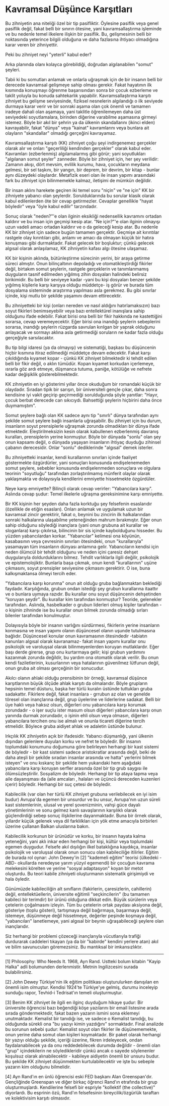 # Kavramsal Düşünce Karşıtları

Bu zihniyetin ana niteliği özel bir tip pasifliktir. Öylesine pasiflik veya genel pasiflik değil, fakat belli bir sınırın ötesine, yani kavramsallaştırma işleminde ve bu nedenle temel ilkelere ilişkin bir pasiflik. Bu, gelişmesinin belli bir noktasında yeterince bilgili olduğuna ve daha fazlasına ihtiyacı olmadığına karar veren bir zihniyettir.

Peki bu zihniyet neyi "yeterli" kabul eder?

Arka planında olanı kolayca görebildiği, doğrudan algılanabilen "somut" şeyleri.

Tabii ki bu somutları anlamak ve onlarla uğraşmak için de bir insanın belli bir derecede kavramsal gelişmeye sahip olması gerekir. Fakat hayatının ilk kısmında konuşmayı öğrenme başarısından sonra bir çocuk ezberleme ve taklit yoluyla bu konuda sahtekarlık yapabilir. Kavramsallaştırma karşıtı zihniyet bu gelişme seviyesinde, fiziksel nesnelerin algılandığı o ilk seviyede durmaya karar verir ve bir sonraki aşama olan çok önemli ve tamamen iradeye dahali olan aşamaya, yani taklitle öğrenilemeyen daha üst seviyedeki soyutlamalara, birinden diğerine varabilme aşamasına girmeyi istemez. Böyle bir akıl bir şehrin ya da ülkenin skandallarını (ikinci elden) kavrayabilir, fakat "dünya" veya "kainat" kavramlarını veya bunlara ait olayların "skandallar" olmadığı gerçeğini kavrayamaz.

Kavramsallaştırma karşıtı (KK) zihniyet çoğu şeyi indirgenemez gerçekler olarak alır ve onları "geçerliliği kendinden gerçekler" olarak kabul eder. Kavramları (ezberlenmiş) algılamalarmış gibi görür; yani soyutlukları "algılanan somut şeyler" zanneder. Böyle bir zihniyet için, her şey verilidir: Zamanın akışı, dört mevsim, evlilik kurumu, hava, çocukların meydana gelmesi, bir sel taşkını, bir yangın, bir deprem, bir devrim, bir kitap - bunlar aynı düzeydeki olaylardır. Metafizik eseri olan ile insan yapımı arasındaki fark bu zihniyet için bilinmemekle kalmaz, iletişimi de mümkün değildir.

Bir insan aklını harekete geçiren iki temel soru "niçin" ve "ne için" KK bir zihniyete yabancı olan şeylerdir. Sorulduklarında bu sorular klasik olarak kabul edilenlerden öte bir cevap getirmezler. Cevaplar genellikle "hayat böyledir" veya "öyle kabul edilir" tarzındadır.

Sonuç olarak "neden?"'e olan ilginin eksikliği nedensellik kavramını ortadan kaldırır ve bu insan için geçmişi kesip atar. "Ne için?"'e olan ilginin olmayışı uzun vadeli amacı ortadan kaldırır ve o da geleceği kesip atar. Bu nedenle KK bir zihniyet için sadece bugün tamamen gerçektir. Geçmişe ait kırıntılar rastgele olay kırıntıları gibi, anlamı ve amacı da olmayan küçük bir hatıra konuşması gibi durmaktadır. Fakat gelecek bir boşluktur; çünkü gelecek algısal olarak anlaşılamaz, KK zihniyetin kafası algı ötesine ulaşamaz.

KK bir kişinin aklında, bütünleştirme sürecinin yerini, bir araya getirme süreci almıştır. Onun bilinçaltının depoladığı ve otomatikleştirdiği fikirler değil, birtakım somut şeylerin, rastgele gerçeklerin ve tanımlanmamış duyguların tasnif edilmeden yığılmış zihin dosyaları halindeki belirsiz birikimidir. Bu belli bir seviyeye kadar -yani bu kişi dosyaları benzer şekilde yığılmış kişilerle karşı karşıya olduğu müddetçe- iş görür ve burada tüm dosyalama sisteminde araştırma yapılması asla gerekmez. Bu gibi sınırlar içinde, kişi mutlu bir şekilde yaşamını devam ettirecektir.

Bu zihniyetteki bir kişi (onları nereden ve nasıl aldığını hatırlamaksızın) bazı soyut fikirleri benimseyebilir veya bazı entellektürel inanışlara sahip olduğunu ifade edebilir. Fakat birisi ona belli bir fikir hakkında ne kastettiğini sorarsa, cevap veremeyecektir. Eğer birisi ona inandığı şeylerin sebeplerini sorarsa, inandığı şeylerin rüzgarda savrulan kırılgan bir yaprak olduğunu anlayacak ve sormayı aklına asla getirmediği soruların ne kadar fazla olduğu gerçeğiyle sarsılacaktır.

Bu tip bilgi idaresi (ya da olmayışı) ve sistematiği, başkası bu düşüncenin hiçbir kısmına itiraz edilmediği müddetçe devam edecektir. Fakat karşı çıkıldığında kıyamet kopar - çünkü KK zihniyet bilmektedir ki tehdit edilen belli bir fikir değil, o aklın tümüdür. Kopan kıyamet korkudan içerlemeye, ısrarla göz ardı etmeye, düşmanca tutuma, paniğe, kötülüğe ve nefrete kadar değişiklik gösterebilmektedir.

KK zihniyetin en iyi gösterimi yıllar önce okuduğum bir romandaki küçük bir olaydadır. Sıradan tipik bir sarışın, bir üniversiteli gençle çıkar, daha sonra kendisine iyi vakit geçirip geçirmediği sorulduğunda şöyle yanıtlar: "Hayır, çocuk berbat derecede can sıkıcıydı. Bahsettiği şeylerin hiçbirini daha önce duymamıştım".

Somut şeylere bağlı olan KK sadece aynı tip "sınırlı" dünya tarafından aynı şekilde somut şeylere bağlı insanlarla uğraşabilir. Bu zihniyet için bu durum, insanların soyut prensiplerle uğraşmak zorunda olmadıkları bir dünya ifade etmektedir. Eleştirilmeksizin kesin olarak kabullenen ezberlenmiş davranış kuralları, prensiplerin yerine konmuştur. Böyle bir dünyada "sonlu" olan şey onun kapsamı değil, o dünyada yaşayan insanların ihtiyaç duyduğu zihinsel çabanın derecesidir. Onlar "sonlu" dediklerinde "algısal" demek isterler.

Bu zihniyetteki insanlar, kendi kurallarının sınırları içinde faaliyet göstermekte özgürdürler, yani sonuçları konusunda endişelenemeden somut şeylere, sebebler konusunda endişelenmeden sonuçlara ve olgulara teorinin "soyutluğu" tarafından zorlaştırılmamış münferit olaylar olarak yaklaşmakta ve dolayısıyla kendilerini emniyette hissetmekte özgürdüler.

Neye karşı emniyette? Bilinçli olarak cevap verirler: "Yabancılara karşı". Aslında cevap şudur: Temel ilkelerle uğraşma gereksinimine karşı emniyette.

Bir KK kişinin her şeyden daha fazla korktuğu şey felsefenin esaslarıdır (özellikle de etiğin esasları). Onları anlamak ve uygulamak uzun bir kavramsal zincir gerektirir, fakat o, beynini bu zincirin ilk halkalarından sonraki halkalarına ulaşabilme yeteneğinden mahrum bırakmıştır. Eğer onun sahip olduğunu söylediği inançlara (yani onun grubuna ait kurallar ve sloganlara) karşı çıkılırsa, bilincinin bir sis içinde kaybolduğunu hisseder. Bu yüzden yabancılardan korkar. "Yabancılar" kelimesi ona köyünün, kasabasının veya çevresinin sınırları ötesindeki, onun "kurallarıyla" yasamayan tüm insanların dünyası anlamına gelir. Yabancıların kendisi için neden ölümcül bir tehdit olduğunu ve neden içini çaresiz dehşet duygularıyla doldurduklarını bilmez. Tehdit varlıklarla ilgili değilir, psikolojik ve epistemolojiktir. Bunlarla başa çıkmak, onun kendi "kurallarının" uşüne çıkmasını, soyut prensipler seviyesine çıkmasını gerektirir. O ise, buna kalkışmaktansa ölmeyi tercih eder.

"Yabancılara karşı korunma" onun ait olduğu gruba bağlanmaktan beklediği faydadır. Karşılığında, grubun ondan istediği şey grubun kurallarına itaattır ve o bunlara uymaya razıdır. Bu kurallar onu soyut düşüncenin dehşetinden "koruyan şeydir". Bu kurallar kim tarafından konmuştur? Teoride, gelenekler tarafından. Aslında, hasbelkader o grubun liderleri olmuş kişiler tarafından - o kişinin zihninde ise bu kurallar onun bilmek zorunda olmadığı sırları bilenler tarafından konulmuştur.

Dolayısıyla böyle bir insanın varlığını sürdürmesi, fikirlerin yerine insanların konmasına ve insan yapımı olanın düşüncesel olanın uşunde tutulmasına bağlıdır. Düşüncesel konular onun kavramasının ötesindedir -tabiatın kanunları algısal olarak kavranamaz- fakat insan yapımı kurallar onu psikolojik ve varoluşsal olarak bilinmeyenlerden koruyan mutlaklardır. Eğer başı derde girerse, grup onu kurtarmaya gelir; kişi grubun yardımını kazanmak zorunda değildir, bu yardım ona otomatik olarak verilir. Bu onun kendi faziletlerinin, kusurlarının veya hatalarının güvenilmez lütfunun değil, onun gruba ait olması gerçeğinin bir sonucudur.

Akılcı olanın ahlaki olduğu prensibinin bir örneği, kavramsal düşünce karşıtlarının büyük ölçüde ahlak karşıtı da olmalarıdır. Böyle grupların hepsinin temel düsturu, başka her türlü kuralın üstünde tuttukları gruba sadakattır. Fikirlere değil, fakat insanlara - grrubun az olan ve genelde töresel olan inançlarına değil, grup üyelerine ve liderlerine sadakat. Belli bir üye haklı veya haksız olsun, diğerleri onu yabancılara karşı korumak zorundadır - o işer suçlu ister masum olsun diğerleri yabancılara karşı onun yanında durmak zorundadır, o işinin ehli olsun veya olmasın, diğerleri yabancılara tercihen onu ise almalı ve onunla ticareti diğerine tercih etmelidir. Böylece gruba aidiyet ahlak ve adaletin üstünde bulunur.

Irkçılık KK zihniyetin açık bir ifadesidir. Yabancı düşmanlığı, yani ülkenin dışından gelenlere duyulan korku ve nefret te böyledir. Bir insanın toplumdaki konumunu doğumuna göre belirleyen herhangi bir kast sistemi de böyledir - bir kast sistemi sadece aristokratlar arasında değil, belki de daha ateşli bir şekilde sıradan insanlar arasında ve hatta" yerlerini bilmek isteyen" ve onu kıskanç bir şekilde hem yukarıdaki hem aşağıdaki yabancılara karşı koruyan serfler arasında özel bir tip grub saygısı ile ölümsüzleştirilir. Sosyalizm de böyledir. Herhangi bir tip ataya tapma veya aile dayanışması da (aile amcaları , halaları ve üçüncü dereceden kuzenleri içerir) böyledir. Herhangi bir suç çetesi de böyledir.

Kabilecilik (var olan her türlü KK zihniyet grubuna verilebilecek en iyi isim budur) Avrupa'da egemen bir unsurdur ve bu unsur, Avrupa'nın uzun süreli kast sistemlerinin, ulusal ve yerel şovenizminin, vahşi güce dayalı yönetimlerinin ve sonu gelmez kanlı savaşlarının karşılıklı olarak güçlendirdiği sebep sonuç ilişkilerine dayanmaktadır. Buna bir örnek olarak, yıllardır küçük gelenek veya dil farklılkları için yök etme amacıyla birbirleri üzerine çullanan Balkan uluslarına bakın.

Kabilecilik korkunun bir ürünüdür ve korku, bir insanın hayata kalma yeteneğini, yani aklı inkar eden herhangi bir kişi, kültür veya toplumdaki egemen duygudur. Felsefe akıl dışılığın ilkel bataklığına kaydıkça, insanlar psikolojik ve varoluşsal olarak onun sonucu olan kabileciliğe itilirler. Eğitim de burada rol oynar: John Dewey'in [2] "kademeli eğitim" teorisi (ülkedeki -ABD- okullarda neredeyse yarım yüzyıl egemendi) bir çocuğun kavrama melekesini körelten ve yerine "sosyal adaptasyon" koyan bir metot oluşturdu. Bu teori kabile zihniyeti oluşturmanın sistematik girişimiydi ve hala öyledir.

Günümüzde kabileciliğin alt sınıfların (fakirlerin, çaresizlerin, cahillerin) değil, entellektüellerin, üniversite eğitimli "seçkincilerin" (bu tamamen kabileci bir terimdir) bir ürünü olduğuna dikkat edin. Büyük sürülerin veya çetelerin çoğalmasını izleyin. Tüm bu çetelerin ortak paydası aksiyona değil, gösteriye (toplu gösteri), tartışmaya değil bağırmaya, başarmaya değil, istemeye, düşünmeye değil hissetmeye, değerler peşinde koşmaya değil, "yabancıları" lanetlemeye, yani algısal bir beynin uğraşabileceği şeylere olan inançlarıdır.

Siz herhangi bir problemi çözeceği inançlarıyla vücutlarıyla trafiği durdurarak caddeleri tıkayan (ya da bir "kabirde" kendini yerlere atan) akıl ve bilim savunucuları göremezsiniz. Bu mantıksal bir imkansızlıktır.

---

[1] Philosophy: Who Needs It. 1968, Ayn Rand. Ustteki bolum kitabin "Kayip Halka" adli bolumunden derlenmistir. Metnin Ingilizcesini surada bulabilirsiniz.

[2] John Dewey Türkiye'nin ilk eğitim politikası oluşturulurken danışılan en önemli isim olmuştur. Kendisi 1924'te Türkiye'ye gelmiş, durumu inceleyip sunduğu rapor, Tevhid-i Tedrisat'ın temeli oluşturmuştur.

[3] Benim KK zihniyet ile ilgili en ilginç duyduğum hikaye şudur: Bir üniversite öğrencisi bazı beğendiği köşe yazılarını bir email listesine arada sırada göndermektedir, fakat bazen yazarın ismini sona eklemeyi unutmaktadır. Kemalist bir tanıdığı ise, ve sadece o Kemalist tanıdığı, bu olduğunda sürekli ona "bu yazıyı kimin yazdığını" sormaktadır. Final analizde bu sorunun sebebi şudur: Kemalist soyut olan fikirler ile düşünememekte, onun yerine daha somut olan kişileri koymaktadır. Bir paket olarak herhangi bir yazıyı olduğu şekilde, içeriği üzerine, fikren irdeleyecek, ondan faydalanabilecek ya da onu reddedebilecek durumda değildir - önemli olan "grup" içindekilerin ne söyledikleridir çünkü ancak o sayede söylenenler koşulsuz olarak alınabilecektir - kabileye aidiyetin önemli bir unsuru budur. Bu şekilde KK zihniyet düşünmekten kurtulabilecektir ve işte bu sebeple yazarın kim olduğunu bilmelidir.

[4] Ayn Rand'ın en ünlü öğrencisi eski FED başkanı Alan Greenspan'dır. Gençliğinde Greenspan ve diğer birkaç öğrenci Rand'ın etrafında bir grup oluşturmuşlardı. Kendilerine felsefi bir espriyle "kollektif (the collective)" diyorlardı. Bu esprinin özü, Rand'ın felsefesinin bireycilik/özgürlük taraftarı ve kolektivisim karşıtı olmasıdır.


